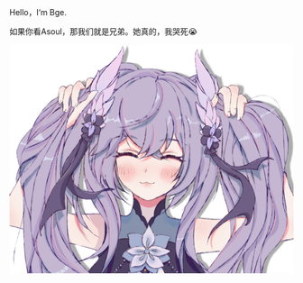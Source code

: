 Hello，I‘m Bge.

如果你看Asoul，那我们就是兄弟。她真的，我哭死😭

![](img/AVA.png)

<!---
TheBge/TheBge is a ✨ special ✨ repository because its `README.md` (this file) appears on your GitHub profile.
You can click the Preview link to take a look at your changes.
--->

